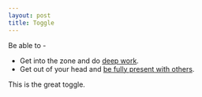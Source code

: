 ```yaml
---
layout: post
title: Toggle
---
```

Be able to -

  - Get into the zone and do [deep work]({{site.url}}/deep-work).
  - Get out of your head and [be fully present with others]({{site.url}}/when-with-others).

This is the great toggle.
